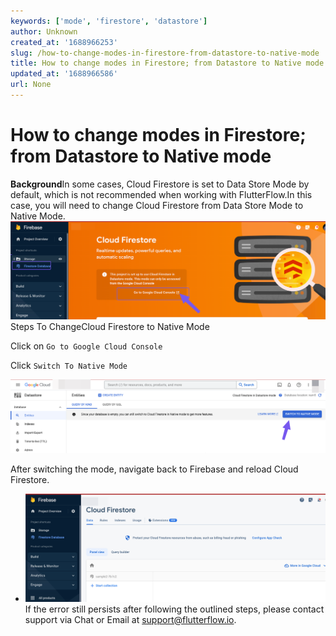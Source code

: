 ```yaml
---
keywords: ['mode', 'firestore', 'datastore']
author: Unknown
created_at: '1688966253'
slug: /how-to-change-modes-in-firestore-from-datastore-to-native-mode
title: How to change modes in Firestore; from Datastore to Native mode
updated_at: '1688966586'
url: None
---
```

# How to change modes in Firestore; from Datastore to Native mode

**Background**In some cases,  Cloud Firestore is set to Data Store Mode by default, which is not recommended when working with FlutterFlow.In this case, you will need to change Cloud Firestore from Data Store Mode to Native Mode.​
![](../assets/20250430121205509269.png)Steps To ChangeCloud Firestore to Native Mode

Click on `Go to Google Cloud Console`

Click `Switch To Native Mode`

![](../assets/20250430121205798445.png)

After switching the mode, navigate back to Firebase and reload Cloud Firestore.

- ![](../assets/20250430121206162085.png)
If the error still persists after following the outlined steps, please contact support via Chat or Email at support@flutterflow.io.